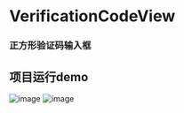 # VerificationCodeView
### 正方形验证码输入框
项目运行demo
----
![image](https://github.com/JackTuoTuo/VerificationCodeView/blob/master/demo.png)
![image](https://github.com/JackTuoTuo/VerificationCodeView/blob/master/GIF.gif)

